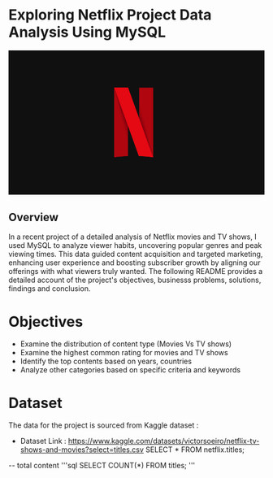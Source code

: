 # Exploring Netflix Project Data Analysis Using MySQL

![Netflix_Logo](https://github.com/itzthealteboy/Netflix_project/blob/main/original%20netflix.jpg)

## Overview
In a recent project of a detailed analysis of Netflix movies and TV shows, I used MySQL to analyze viewer habits, uncovering popular genres and peak viewing times. This data guided content acquisition and targeted marketing, enhancing user experience and boosting subscriber growth by aligning our offerings with what viewers truly wanted. The following README provides a detailed account of the project's objectives, businesss problems, solutions, findings and conclusion.

# Objectives
 * Examine the distribution of content type (Movies Vs TV shows)
 * Examine the highest common rating for movies and TV shows
 * Identify the top contents based on years, countries
 * Analyze other categories based on specific criteria and keywords

# Dataset
The data for the project is sourced from Kaggle dataset :
 * Dataset Link : https://www.kaggle.com/datasets/victorsoeiro/netflix-tv-shows-and-movies?select=titles.csv
SELECT * FROM netflix.titles;

-- total content
'''sql
SELECT COUNT(*)
FROM titles;
'''
